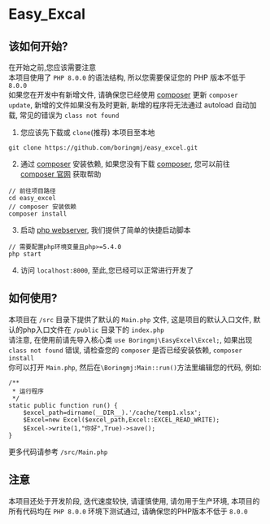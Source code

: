 # Easy_Excal
## 该如何开始?
在开始之前,您应该需要注意\
本项目使用了 `PHP 8.0.0` 的语法结构, 所以您需要保证您的 PHP 版本不低于 `8.0.0`\
如果您在开发中有新增文件, 请确保您已经使用 [composer](https://www.phpcomposer.com/) 更新 `composer update`, 新增的文件如果没有及时更新, 新增的程序将无法通过 autoload 自动加载, 常见的错误为 `class not found`


1. 您应该先下载或 `clone`(推荐) 本项目至本地
```
git clone https://github.com/boringmj/easy_excel.git
```
2. 通过 [composer](https://www.phpcomposer.com/) 安装依赖, 如果您没有下载 [composer](https://www.phpcomposer.com/), 您可以前往 [composer 官网](https://www.phpcomposer.com/) 获取帮助
```
// 前往项目路径
cd easy_excel
// composer 安装依赖
composer install
```
3. 启动 [php webserver](https://www.php.net/manual/zh/features.commandline.webserver.php), 我们提供了简单的快捷启动脚本
```
// 需要配置php环境变量且php>=5.4.0
php start
```
4. 访问 `localhost:8000`, 至此,您已经可以正常进行开发了

## 如何使用?
本项目在 `/src` 目录下提供了默认的 `Main.php` 文件, 这是项目的默认入口文件, 默认的php入口文件在 `/public` 目录下的 `index.php`\
请注意, 在使用前请先导入核心类 `use Boringmj\EasyExcel\Excel;`, 如果出现 `class not found` 错误, 请检查您的 `composer` 是否已经安装依赖, `composer install`\
你可以打开 `Main.php`, 然后在`\Boringmj:Main::run()`方法里编辑您的代码, 例如:
```
/**
 * 运行程序
 */
static public function run() {
    $excel_path=dirname(__DIR__).'/cache/temp1.xlsx';
    $Excel=new Excel($excel_path,Excel::EXCEL_READ_WRITE);
    $Excel->write(1,"你好",True)->save();
}
```
更多代码请参考 `/src/Main.php`

## 注意
本项目还处于开发阶段, 迭代速度较快, 请谨慎使用, 请勿用于生产环境, 本项目的所有代码均在 `PHP 8.0.0` 环境下测试通过, 请确保您的PHP版本不低于 `8.0.0`